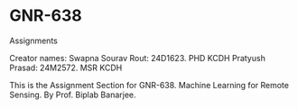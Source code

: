 # GNR-638
Assignments

Creator names:
Swapna Sourav Rout: 24D1623. PHD KCDH
Pratyush Prasad: 24M2572. MSR KCDH

This is the Assignment Section for GNR-638. 
Machine Learning for Remote Sensing.
By Prof. Biplab Banarjee.
